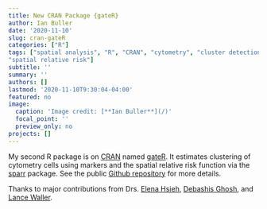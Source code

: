 ```yaml
---
title: New CRAN Package {gateR}
author: Ian Buller
date: '2020-11-10'
slug: cran-gateR
categories: ["R"]
tags: ["spatial analysis", "R", "CRAN", "cytometry", "cluster detection", "point pattern", "kernel density estimation", 
"spatial relative risk"]
subtitle: ''
summary: ''
authors: []
lastmod: '2020-11-10T9:30:04-04:00'
featured: no
image: 
  caption: 'Image credit: [**Ian Buller**](/)'
  focal_point: ''
  preview_only: no
projects: []
---
```


My second R package is on [CRAN](https://cran.r-project.org/) named [gateR](https://CRAN.R-project.org/package=gateR). It estimates clustering of cytometry cells using markers and the spatial relative risk function via the [sparr](https://CRAN.R-project.org/package=sparr) package. See the public [Github repository](https://github.com/Waller-SUSAN/gateR) for more details.

Thanks to major contributions from Drs. [Elena Hsieh](https://medschool.cuanschutz.edu/immunology-and-microbiology/faculty/hsieh), [Debashis Ghosh](https://profiles.ucdenver.edu/display/7400934), and [Lance Waller](https://sph.emory.edu/faculty/profile/index.php?FID=lance-waller-345).